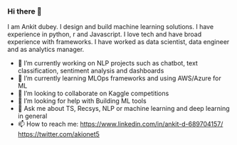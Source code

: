 ### Hi there 👋

I am Ankit dubey. I design and build machine learning solutions. I have experience in python, r and Javascript.
I love tech and have broad experience with frameworks. I have worked as data scientist, data engineer and as analytics manager.

- 🔭 I’m currently working on NLP projects such as chatbot, text classification, sentiment analysis and dashboards
- 🌱 I’m currently learning MLOps frameworks and using AWS/Azure for ML 
- 👯 I’m looking to collaborate on Kaggle competitions
- 🤔 I’m looking for help with Building ML tools
- 💬 Ask me about TS, Recsys, NLP or machine learning and deep learning in general
- 📫 How to reach me: https://www.linkedin.com/in/ankit-d-689704157/ https://twitter.com/akionet5

